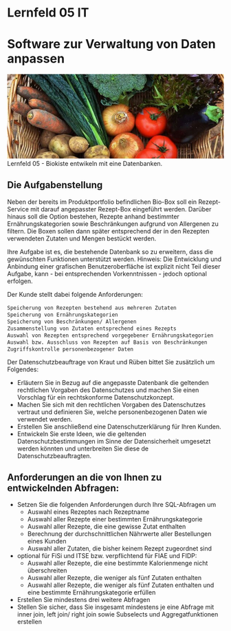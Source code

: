 # Lernfeld 05 IT
# Software zur Verwaltung von Daten anpassen

![Biokiste img](vegbox.jpg)
Lernfeld 05 - Biokiste entwikeln mit eine Datenbanken. 

## Die Aufgabenstellung

Neben der bereits im Produktportfolio befindlichen Bio-Box soll ein Rezept-Service mit darauf angepasster Rezept-Box eingeführt werden. Darüber hinaus soll die Option bestehen, Rezepte anhand bestimmter Ernährungskategorien sowie Beschränkungen aufgrund von Allergenen zu filtern. Die Boxen sollen dann später entsprechend der in den Rezepten verwendeten Zutaten und Mengen bestückt werden.

Ihre Aufgabe ist es, die bestehende Datenbank so zu erweitern, dass die gewünschten Funktionen unterstützt werden. Hinweis: Die Entwicklung und Anbindung einer grafischen Benutzeroberfläche ist explizit nicht Teil dieser Aufgabe, kann - bei entsprechenden Vorkenntnissen - jedoch optional erfolgen. 

Der Kunde stellt dabei folgende Anforderungen:

    Speicherung von Rezepten bestehend aus mehreren Zutaten
    Speicherung von Ernährungskategorien
    Speicherung von Beschränkungen/ Allergenen
    Zusammenstellung von Zutaten entsprechend eines Rezepts
    Auswahl von Rezepten entsprechend vorgegebener Ernährungskategorien
    Auswahl bzw. Ausschluss von Rezepten auf Basis von Beschränkungen
    Zugriffskontrolle personenbezogener Daten

Der Datenschutzbeauftrage von Kraut und Rüben bittet Sie zusätzlich um Folgendes:

+ Erläutern Sie in Bezug auf die angepasste Datenbank die geltenden rechtlichen Vorgaben des Datenschutzes und machen Sie einen Vorschlag für ein rechtskonforme Datenschutzkonzept.
+ Machen Sie sich mit den rechtlichen Vorgaben des Datenschutzes vertraut und definieren Sie, welche personenbezogenen Daten wie verwendet werden.
+ Erstellen Sie anschließend eine Datenschutzerklärung für Ihren Kunden.
+ Entwickeln Sie erste Ideen, wie die geltenden Datenschutzbestimmungen im Sinne der Datensicherheit umgesetzt werden könnten und unterbreiten Sie diese de
Datenschutzbeauftragten.

## Anforderungen an die von Ihnen zu entwickelnden Abfragen:

* Setzen Sie die folgenden Anforderungen durch Ihre SQL-Abfragen um
  * Auswahl eines Rezeptes nach Rezeptname
  * Auswahl aller Rezepte einer bestimmten Ernährungskategorie
  * Auswahl aller Rezepte, die eine gewisse Zutat enthalten
  * Berechnung der durchschnittlichen Nährwerte aller Bestellungen eines Kunden
  * Auswahl aller Zutaten, die bisher keinem Rezept zugeordnet sind
 * optional für FiSi und ITSE bzw. verpflichtend für FIAE und FIDP:
   * Auswahl aller Rezepte, die eine bestimmte Kalorienmenge nicht überschreiten 
   * Auswahl aller Rezepte, die weniger als fünf Zutaten enthalten
   * Auswahl aller Rezepte, die weniger als fünf Zutaten enthalten und eine bestimmte Ernährungskategorie erfüllen
* Erstellen Sie mindestens drei weitere Abfragen
* Stellen Sie sicher, dass Sie insgesamt mindestens je eine Abfrage mit inner join, left join/ right join sowie Subselects und Aggregatfunktionen erstellen
